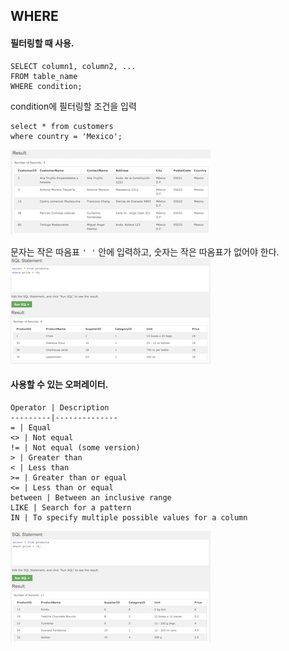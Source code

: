 ## WHERE
#### 필터링할 때 사용.
```
SELECT column1, column2, ...
FROM table_name
WHERE condition;
```
condition에 필터링할 조건을 입력
```
select * from customers
where country = 'Mexico';
```
![where](./img/where.png)

문자는 작은 따옴표 `' '` 안에 입력하고, 숫자는 작은 따옴표가 없어야 한다.<br/>
![where_numeric](./img/select_where_numeric.png)

#### 사용할 수 있는 오퍼레이터.

	Operator | Description
	---------|--------------
	= | Equal
	<> | Not equal
	!= | Not equal (some version)
	> | Greater than
	< | Less than
	>= | Greater than or equal
	<= | Less than or equal
	between | Between an inclusive range
	LIKE | Search for a pattern
	IN | To specify multiple possible values for a column

![where_numeric_not_equal](./img/where_not_equal.png)
